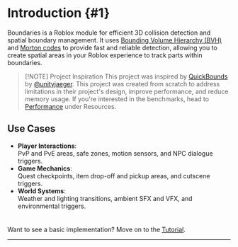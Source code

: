<script setup>
import { VPTeamMembers } from 'vitepress/theme'

const members = [
  {
    avatar: 'https://github.com/C6H15.png',
    name: 'C6H15',
    links: [
      { icon: 'github', link: 'https://github.com/C6H15' },
    ]
  },
  {
    // Empty
  },
]

</script>

# Introduction {#1}
Boundaries is a Roblox module for efficient 3D collision detection and spatial boundary management. It uses [Bounding Volume Hierarchy (BVH)](https://en.wikipedia.org/wiki/Bounding_volume_hierarchy) and [Morton codes](https://en.wikipedia.org/wiki/Z-order_curve) to provide fast and reliable detection, allowing you to create spatial areas in your Roblox experience to track parts within boundaries.

> [!NOTE] Project Inspiration
> This project was inspired by [QuickBounds](https://github.com/unityjaeger/QuickBounds) by [@unityjaeger](https://github.com/unityjaeger). This project was created from scratch to address limitations in their project's design, improve performance, and reduce memory usage. If you're interested in the benchmarks, head to [Performance](/resources/performance) under Resources.

## Use Cases
- **Player Interactions**:<br>
PvP and PvE areas, safe zones, motion sensors, and NPC dialogue triggers.
- **Game Mechanics**:<br>
Quest checkpoints, item drop-off and pickup areas, and cutscene triggers.
- **World Systems**:<br>
Weather and lighting transitions, ambient SFX and VFX, and environmental triggers.

<div class="tip custom-block" style="padding-top: 8px;">

Want to see a basic implementation? Move on to the [Tutorial](./tutorial).

</div>

---

<VPTeamMembers size="small" :members />